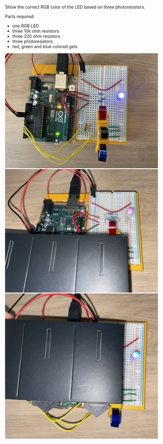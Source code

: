 Show the correct RGB color of the LED based on three photoresistors.

Parts required:
- one RGB LED
- three 10k ohm resistors
- three 220 ohm resistors
- three photoresistors
- red, green and blue colored gels

![img1](img1.jpeg)
![img2](img2.jpeg)
![img3](img3.jpeg)
